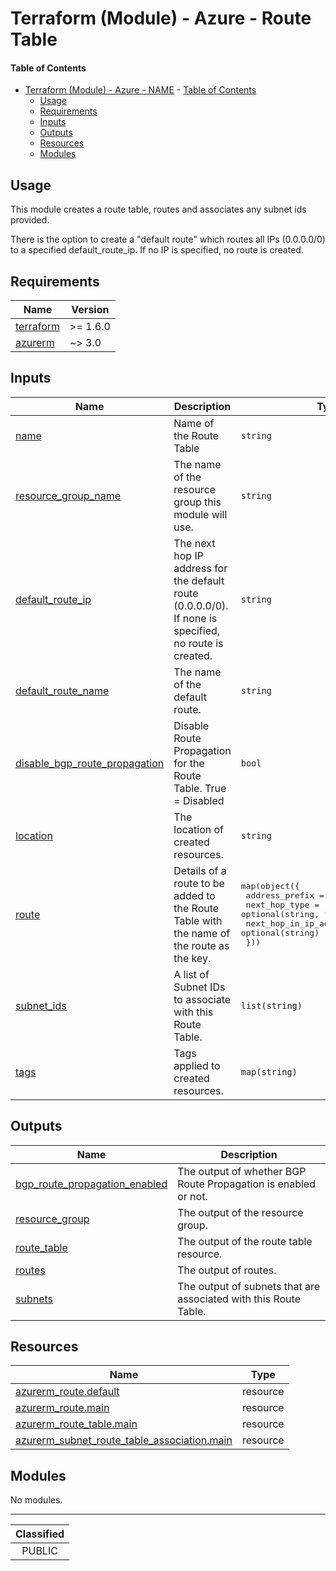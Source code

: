 # Terraform (Module) - Azure - Route Table

#### Table of Contents

- [Terraform (Module) - Azure - NAME](#terraform-module---azure---name)
      - [Table of Contents](#table-of-contents)
  - [Usage](#usage)
  - [Requirements](#requirements)
  - [Inputs](#inputs)
  - [Outputs](#outputs)
  - [Resources](#resources)
  - [Modules](#modules)

## Usage

This module creates a route table, routes and associates any subnet ids provided.

There is the option to create a "default route" which routes all IPs (0.0.0.0/0) to a specified default_route_ip.  If no IP is specified, no route is created.

<!-- BEGIN_TF_DOCS -->
## Requirements

| Name | Version |
|------|---------|
| <a name="requirement_terraform"></a> [terraform](#requirement\_terraform) | >= 1.6.0 |
| <a name="requirement_azurerm"></a> [azurerm](#requirement\_azurerm) | ~> 3.0 |

## Inputs

| Name | Description | Type | Default | Required |
|------|-------------|------|---------|:--------:|
| <a name="input_name"></a> [name](#input\_name) | Name of the Route Table | `string` | n/a | yes |
| <a name="input_resource_group_name"></a> [resource\_group\_name](#input\_resource\_group\_name) | The name of the resource group this module will use. | `string` | n/a | yes |
| <a name="input_default_route_ip"></a> [default\_route\_ip](#input\_default\_route\_ip) | The next hop IP address for the default route (0.0.0.0/0). If none is specified, no route is created. | `string` | `null` | no |
| <a name="input_default_route_name"></a> [default\_route\_name](#input\_default\_route\_name) | The name of the default route. | `string` | `"default-route"` | no |
| <a name="input_disable_bgp_route_propagation"></a> [disable\_bgp\_route\_propagation](#input\_disable\_bgp\_route\_propagation) | Disable Route Propagation for the Route Table. True = Disabled | `bool` | `true` | no |
| <a name="input_location"></a> [location](#input\_location) | The location of created resources. | `string` | `"uksouth"` | no |
| <a name="input_route"></a> [route](#input\_route) | Details of a route to be added to the Route Table with the name of the route as the key. | <pre>map(object({<br>    address_prefix         = string<br>    next_hop_type          = optional(string, "VirtualAppliance")<br>    next_hop_in_ip_address = optional(string)<br>  }))</pre> | `{}` | no |
| <a name="input_subnet_ids"></a> [subnet\_ids](#input\_subnet\_ids) | A list of Subnet IDs to associate with this Route Table. | `list(string)` | `null` | no |
| <a name="input_tags"></a> [tags](#input\_tags) | Tags applied to created resources. | `map(string)` | `null` | no |

## Outputs

| Name | Description |
|------|-------------|
| <a name="output_bgp_route_propagation_enabled"></a> [bgp\_route\_propagation\_enabled](#output\_bgp\_route\_propagation\_enabled) | The output of whether BGP Route Propagation is enabled or not. |
| <a name="output_resource_group"></a> [resource\_group](#output\_resource\_group) | The output of the resource group. |
| <a name="output_route_table"></a> [route\_table](#output\_route\_table) | The output of the route table resource. |
| <a name="output_routes"></a> [routes](#output\_routes) | The output of routes. |
| <a name="output_subnets"></a> [subnets](#output\_subnets) | The output of subnets that are associated with this Route Table. |

## Resources

| Name | Type |
|------|------|
| [azurerm_route.default](https://registry.terraform.io/providers/hashicorp/azurerm/latest/docs/resources/route) | resource |
| [azurerm_route.main](https://registry.terraform.io/providers/hashicorp/azurerm/latest/docs/resources/route) | resource |
| [azurerm_route_table.main](https://registry.terraform.io/providers/hashicorp/azurerm/latest/docs/resources/route_table) | resource |
| [azurerm_subnet_route_table_association.main](https://registry.terraform.io/providers/hashicorp/azurerm/latest/docs/resources/subnet_route_table_association) | resource |

## Modules

No modules.
<!-- END_TF_DOCS -->
_______________
| Classified  |
| :---------: |
|   PUBLIC    |
